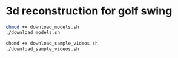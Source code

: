 # 3d reconstruction for golf swing

```Bash
chmod +x download_models.sh
./download_models.sh

chomd +x download_sample_videos.sh
./download_sample_videos.sh
```


